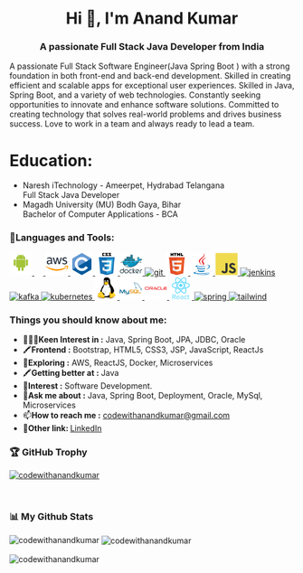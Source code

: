 <h1 align="center">Hi 👋, I'm Anand Kumar</h1>
<h3 align="center">A passionate Full Stack Java Developer from India</h3>


<p text-align="justify">A passionate Full Stack Software Engineer(Java Spring Boot ) with a strong foundation in both front-end and back-end development. Skilled in creating efficient and scalable apps for exceptional user experiences. Skilled in Java, Spring Boot, and a variety of web technologies. Constantly seeking opportunities to innovate and enhance software solutions. Committed to creating technology that solves real-world problems and drives business success. Love to work in a team and always ready to lead a team.
</p>
<h1>Education:</h1>
<ul>
 
  <li>Naresh iTechnology - Ameerpet, Hydrabad Telangana
  <br>
  Full Stack Java Developer 
  </li>
 <li>Magadh University (MU) Bodh Gaya, Bihar<br>Bachelor of Computer Applications - BCA</li>
</ul>

<h3 align="left">🚀Languages and Tools:</h3>
<p align="left"> <a href="https://developer.android.com" target="_blank" rel="noreferrer"> <img src="https://raw.githubusercontent.com/devicons/devicon/master/icons/android/android-original-wordmark.svg" alt="android" width="40" height="40"/> </a> &nbsp;&nbsp;&nbsp;&nbsp;<a href="https://aws.amazon.com" target="_blank" rel="noreferrer"> <img src="https://raw.githubusercontent.com/devicons/devicon/master/icons/amazonwebservices/amazonwebservices-original-wordmark.svg" alt="aws" width="40" height="40"/> </a> <a href="https://www.cprogramming.com/" target="_blank" rel="noreferrer"> <img src="https://raw.githubusercontent.com/devicons/devicon/master/icons/c/c-original.svg" alt="c" width="40" height="40"/> </a> <a href="https://www.w3schools.com/css/" target="_blank" rel="noreferrer"> <img src="https://raw.githubusercontent.com/devicons/devicon/master/icons/css3/css3-original-wordmark.svg" alt="css3" width="40" height="40"/> </a> <a href="https://www.docker.com/" target="_blank" rel="noreferrer"> <img src="https://raw.githubusercontent.com/devicons/devicon/master/icons/docker/docker-original-wordmark.svg" alt="docker" width="40" height="40"/> </a> <a href="https://git-scm.com/" target="_blank" rel="noreferrer"> <img src="https://www.vectorlogo.zone/logos/git-scm/git-scm-icon.svg" alt="git" width="40" height="40"/> </a> <a href="https://www.w3.org/html/" target="_blank" rel="noreferrer"> <img src="https://raw.githubusercontent.com/devicons/devicon/master/icons/html5/html5-original-wordmark.svg" alt="html5" width="40" height="40"/> </a> <a href="https://www.java.com" target="_blank" rel="noreferrer"> <img src="https://raw.githubusercontent.com/devicons/devicon/master/icons/java/java-original.svg" alt="java" width="40" height="40"/> </a>
 <a href="https://developer.mozilla.org/en-US/docs/Web/JavaScript" target="_blank" rel="noreferrer"> <img src="https://raw.githubusercontent.com/devicons/devicon/master/icons/javascript/javascript-original.svg" alt="javascript" width="40" height="40"/> </a> <a href="https://www.jenkins.io" target="_blank" rel="noreferrer"> <img src="https://www.vectorlogo.zone/logos/jenkins/jenkins-icon.svg" alt="jenkins" width="40" height="40"/> </a> <a href="https://kafka.apache.org/" target="_blank" rel="noreferrer"> <img src="https://www.vectorlogo.zone/logos/apache_kafka/apache_kafka-icon.svg" alt="kafka" width="40" height="40"/> </a> <a href="https://kubernetes.io" target="_blank" rel="noreferrer"> <img src="https://www.vectorlogo.zone/logos/kubernetes/kubernetes-icon.svg" alt="kubernetes" width="40" height="40"/> </a> <a href="https://www.linux.org/" target="_blank" rel="noreferrer"> <img src="https://raw.githubusercontent.com/devicons/devicon/master/icons/linux/linux-original.svg" alt="linux" width="40" height="40"/> </a> <a href="https://www.mysql.com/" target="_blank" rel="noreferrer"> <img src="https://raw.githubusercontent.com/devicons/devicon/master/icons/mysql/mysql-original-wordmark.svg" alt="mysql" width="40" height="40"/> </a> <a href="https://www.oracle.com/" target="_blank" rel="noreferrer"> <img src="https://raw.githubusercontent.com/devicons/devicon/master/icons/oracle/oracle-original.svg" alt="oracle" width="40" height="40"/> </a> <a href="https://reactjs.org/" target="_blank" rel="noreferrer"> <img src="https://raw.githubusercontent.com/devicons/devicon/master/icons/react/react-original-wordmark.svg" alt="react" width="40" height="40"/> </a> <a href="https://spring.io/" target="_blank" rel="noreferrer"> <img src="https://www.vectorlogo.zone/logos/springio/springio-icon.svg" alt="spring" width="40" height="40"/> </a> <a href="https://tailwindcss.com/" target="_blank" rel="noreferrer"> <img src="https://www.vectorlogo.zone/logos/tailwindcss/tailwindcss-icon.svg" alt="tailwind" width="40" height="40"/> </a> </p>

<h3>Things you should know about me:</h3>
<ul>
 <li>👨🏽‍💻<b>Keen Interest in :</b> Java, Spring Boot, JPA, JDBC, Oracle</li>
 <li>🖍<b>Frontend :</b> Bootstrap, HTML5, CSS3, JSP, JavaScript, ReactJs</li>
 <li>🤔<b>Exploring :</b>  AWS, ReactJS, Docker, Microservices</li>
 <li>🖍<b>Getting better at :</b>  Java</li>
 <li>👀<b>Interest :</b> Software Development.</li>
 <li>💬<b>Ask me about :</b> Java, Spring Boot, Deployment, Oracle, MySql, Microservices</li>
 <li>📫<b>How to reach me :</b> <a href="mailto:someone@example.com">codewithanandkumar@gmail.com</a></li>
 <li>💬<b>Other link: </b> <a href="https://www.linkedin.com/in/codewithanand/">LinkedIn</a></li>
</ul>




<h3 align="left">🏆 GitHub Trophy</h3>
<p align="left"> <a href="https://github.com/ryo-ma/github-profile-trophy"><img src="https://github-profile-trophy.vercel.app/?username=codewithanandkumar" alt="codewithanandkumar" /></a> </p>

<p align="left"> <a href="https://twitter.com/" target="blank"><img src="https://img.shields.io/twitter/follow/?logo=twitter&style=for-the-badge" alt="" /></a> </p>

<h3 align="left">📊 My Github Stats</h3>
<p align="left">
</p>


<p><img align="left" src="https://github-readme-stats.vercel.app/api/top-langs?username=codewithanandkumar&show_icons=true&locale=en&layout=compact" alt="codewithanandkumar" /></p>

<p>&nbsp;<img align="center" src="https://github-readme-stats.vercel.app/api?username=codewithanandkumar&show_icons=true&locale=en" alt="codewithanandkumar" /></p>

<p><img align="center" src="https://github-readme-streak-stats.herokuapp.com/?user=codewithanandkumar&" alt="codewithanandkumar" /></p>
